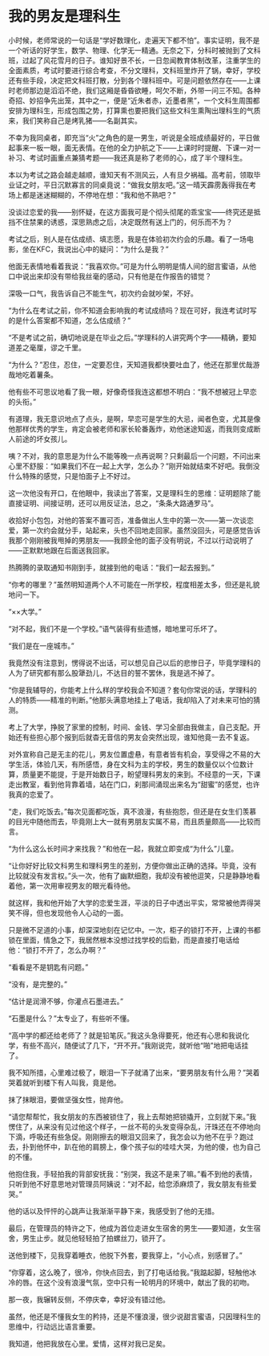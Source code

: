 # 我的男友是理科生

小时候，老师常说的一句话是“学好数理化，走遍天下都不怕”。事实证明，我不是一个听话的好学生，数学、物理、化学无一精通。无奈之下，分科时被抛到了文科班，过起了风花雪月的日子。谁知好景不长，一日忽闻教育体制改革，注重学生的全面素质，考试时要进行综合考查，不分文理科，文科班里炸开了锅，幸好，学校还有些手段，决定把文科班打散，分到各个理科班中。可是问题依然存在——上课时老师那边是滔滔不绝，我们这厢是昏昏欲睡，呵欠不断，外带一问三不知。各种奇招、妙招争先出笼，其中之一，便是“近朱者赤，近墨者黑”，一个文科生周围都安排为理科生，形成包围之势，打算熏也要把我们这些文科生熏陶出理科生的气质来，我们笑称自己是烤乳猪——名副其实。 

不幸为我同桌者，即充当“火”之角色的是一男生，听说是全班成绩最好的，平日做起事来一板一眼，面无表情。在他的全力护航之下——上课时时提醒、下课一对一补习、考试时画重点兼猜考题——我还真是称了老师的心，成了半个理科生。 

本以为考试之路会越走越顺，谁知天有不测风云，人有旦夕祸福。高考前，领取毕业证之时，平日沉默寡言的同桌竟说：“做我女朋友吧。”这一晴天霹雳轰得我在考场上都是迷迷糊糊的，不停地在想：“我和他不熟吧？” 

没谈过恋爱的我——别怀疑，在这方面我可是个彻头彻尾的乖宝宝——终究还是抵挡不住禁果的诱惑，深思熟虑之后，决定既然有送上门的，何乐而不为？ 

考试之后，别人是在估成绩、填志愿，我是在体验初次约会的乐趣。看了一场电影，坐在KFC，我说出心中的疑问：“为什么是我？” 

他面无表情地看着我说：“我喜欢你。”可是为什么明明是情人间的甜言蜜语，从他口中说出来却没有带给我丝毫的感动，只有他是在作报告的错觉？ 

深吸一口气，我告诉自己不能生气，初次约会就吵架，不好。 

“为什么在考试之前，你不知道会影响我的考试成绩吗？现在可好，我连考试时写的是什么答案都不知道，怎么估成绩？” 

“不是考试之前，确切地说是在毕业之后。”学理科的人讲究两个字——精确，要知道差之毫厘，谬之千里。 

“为什么？”忍住，忍住，一定要忍住，天知道我都快要吐血了，他还在那里优哉游哉地吃着薯条。 

他有些不可思议地看了我一眼，好像奇怪我连这都想不明白：“我不想被冠上早恋的头衔。” 

有道理，我无意识地点了点头，是啊，早恋可是学生的大忌，闻者色变，尤其是像他那样优秀的学生，肯定会被老师和家长轮番轰炸，劝他迷途知返，而我则变成断人前途的坏女孩儿。 

咦？不对，我的意思是为什么不能等晚一点再说啊？只剩最后一个问题，不问出来心里不舒服：“如果我们不在一起上大学，怎么办？”刚开始就结束不好吧。我倒没什么特殊的感觉，只是怕面子上不好过。 

这一次他没有开口，在他眼中，我读出了答案，又是理科生的思维：证明题除了能直接证明、间接证明，还可以用反证法，总之，“条条大路通罗马”。 

收拾好小包包，对他的答案不置可否，准备做出人生中的第一次——第一次谈恋爱，第一次约会就分手，站起来，头也不回地走回家。虽然没回头，可是感觉告诉我那个刚刚被我甩掉的男朋友——我顾全他的面子没有明说，不过以行动说明了——正默默地跟在后面送我回家。 

热腾腾的录取通知书刚到手，就接到他的电话：“我们一起去报到。” 

“你考的哪里？”虽然明知道两个人不可能在一所学校，程度相差太多，但还是礼貌地问一下。 

“××大学。” 

“对不起，我们不是一个学校。”语气装得有些遗憾，暗地里可乐坏了。 

“我们是在一座城市。” 

我竟然没有注意到，愣得说不出话，可以想见自己以后的悲惨日子，毕竟学理科的人为了研究都有那么股犟劲儿，不达目的誓不罢休，我是逃不掉了。 

“你是我辅导的，你能考上什么样的学校我会不知道？套句你常说的话，学理科的人的特质——精准的判断。”他那头满意地挂上了电话，我却陷入了对未来可怕的猜测。 

考上了大学，挣脱了家里的控制，时间、金钱、学习全部由我做主，自己支配。开始还有些担心那个报到后就杳无音信的男友会突然出现，谁知他竟一去不复返。 

对外宣称自己是无主的花儿，男友位置虚悬，有意者皆有机会，享受得之不易的大学生活，体验几天，有所感悟，身在文科为主的学校，男生的数量仅以个位数计算，质量更不能提，于是开始数日子，盼望理科男友的来到。不经意的一天，下课走出教室，看到他背靠着墙，站在门口，刹那间涌现出来名为“甜蜜”的感觉，也许我真的恋爱了。 

“走，我们吃饭去。”每次见面都吃饭，真不浪漫，有些抱怨，但还是在女生们羡慕的目光中随他而去，毕竟刚上大一就有男朋友实属不易，而且质量颇高——比较而言。 

“为什么这么长时间才来找我？”和他在一起，我就立即变成“为什么”儿童。 

“让你好好比较文科男生和理科男生的差别，方便你做出正确的选择。毕竟，没有比较就没有发言权。”头一次，他有了幽默细胞，我却没有被他逗笑，只是静静地看着他，第一次用审视男友的眼光看待他。 

就这样，我和他开始了大学的恋爱生涯，平淡的日子中透出平实，常常被他弄得哭笑不得，但也发现他令人心动的一面。 

只是微不足道的小事，却深深地刻在记忆中。一次，柜子的锁打不开，上课的书都锁在里面，情急之下，我居然根本没想过找学校的后勤，而是直接打电话给他：“锁打不开了，怎么办啊？” 

“看看是不是钥匙有问题。” 

“没有，是完整的。” 

“估计是润滑不够，你灌点石墨进去。” 

“石墨是什么？”太专业了，有些听不懂。 

“高中学的都还给老师了？就是铅笔灰。”我这头急得要死，他还有心思和我说化学，有些不高兴，随便试了几下，“开不开。”我刚说完，就听他“啪”地把电话挂了。 

我不知所措，心里难过极了，眼泪一下子就涌了出来，“要男朋友有什么用？”哭着哭着就听到楼下有人叫我，竟是他。 

抹了抹眼泪，要做坚强女性，抛弃他。 

“请您帮帮忙，我女朋友的东西被锁住了，我上去帮她把锁撬开，立刻就下来。”我愣住了，从来没有见过他这个样子，一丝不苟的头发变得杂乱，汗珠还在不停地向下滴，呼吸还有些急促。刚刚擦去的眼泪又回来了，我怎会以为他不在乎？跑过去，扑到他怀中，趴在他的肩膀上，像个孩子似的哇哇大哭，为他的傻，也为自己的不懂。 

他抱住我，手轻拍我的背部安抚我：“别哭，我这不是来了嘛。”看不到他的表情，只听到他不好意思地对管理员阿姨说：“对不起，给您添麻烦了，我女朋友有些爱哭。” 

他的话以及怦怦的心跳声让我渐渐平静下来，我感受到了他的无措。 

最后，在管理员的特许之下，他成为首位走进女生宿舍的男生——要知道，女生宿舍，男生止步。就见他轻轻拍了拍螺丝刀，锁开了。 

送他到楼下，见我穿着睡衣，他脱下外套，要我穿上，“小心点，别感冒了。” 

“你穿着，这么晚了，很冷，你快点回去，到了打电话给我。”我踮起脚，轻触他冰冷的唇。在这个没有浪漫气氛，空中只有一轮明月的环境中，献出了我的初吻。 

那一夜，我辗转反侧，不停庆幸，幸好没有错过他。 

虽然，他还是不懂我女生的矜持，还是不懂浪漫，很少说甜言蜜语，只因理科生的思维中，行动远比语言重要。 

我知道，他把我放在心里。爱情，这样对我已足矣。